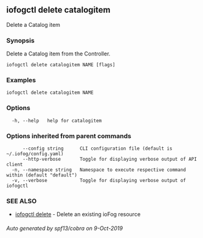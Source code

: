 ## iofogctl delete catalogitem

Delete a Catalog item

### Synopsis

Delete a Catalog item from the Controller.

```
iofogctl delete catalogitem NAME [flags]
```

### Examples

```
iofogctl delete catalogitem NAME
```

### Options

```
  -h, --help   help for catalogitem
```

### Options inherited from parent commands

```
      --config string      CLI configuration file (default is ~/.iofog/config.yaml)
      --http-verbose       Toggle for displaying verbose output of API client
  -n, --namespace string   Namespace to execute respective command within (default "default")
  -v, --verbose            Toggle for displaying verbose output of iofogctl
```

### SEE ALSO

* [iofogctl delete](iofogctl_delete.md)	 - Delete an existing ioFog resource

###### Auto generated by spf13/cobra on 9-Oct-2019
